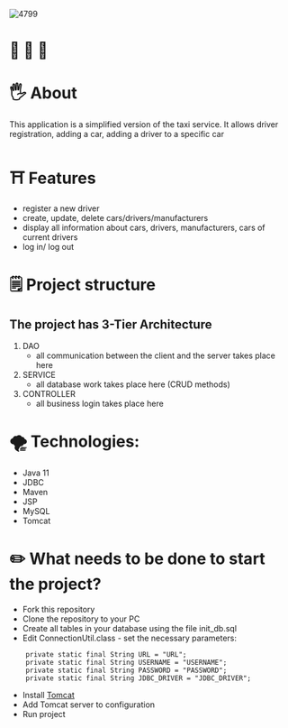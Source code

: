 ![4799](https://user-images.githubusercontent.com/106528887/192205836-77ae4fd7-d77a-4b4a-af14-9402fa725b0f.jpg)
 
# :rotating_light: 	:rotating_light: 	:rotating_light:
# :raised_hand_with_fingers_splayed: **About**

This application is a simplified version of the taxi service. It allows driver registration, adding a car, adding a driver to a specific car

# :shinto_shrine: **Features**

- register a new driver
- create, update, delete cars/drivers/manufacturers
- display all information about cars, drivers, manufacturers, cars of current drivers
- log in/ log out

# :spiral_notepad: **Project structure**

## The project has 3-Tier Architecture

1. DAO
     - all communication between the client and the server takes place here
2. SERVICE
     - all database work takes place here (CRUD methods)
3. CONTROLLER
     - all business login takes place here

# :tornado: **Technologies:**

- Java 11
- JDBC
- Maven
- JSP
- MySQL
- Tomcat

# :pencil2: **What needs to be done to start the project?**

- Fork this repository
- Clone the repository to your PC
- Create all tables in your database using the file init_db.sql
- Edit ConnectionUtil.class - set the necessary parameters:

```
    private static final String URL = "URL";
    private static final String USERNAME = "USERNAME";
    private static final String PASSWORD = "PASSWORD";
    private static final String JDBC_DRIVER = "JDBC_DRIVER";
```

- Install [Tomcat](https://archive.apache.org/dist/tomcat/tomcat-9/v9.0.50/bin/)
- Add Tomcat server to configuration
- Run project
